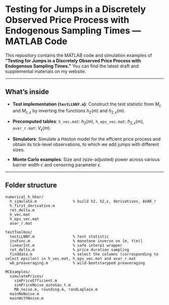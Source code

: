 # Testing for Jumps in a Discretely Observed Price Process with Endogenous Sampling Times — MATLAB Code

This repository contains the MATLAB code and simulation examples of **“Testing for Jumps in a Discretely Observed Price Process with Endogenous Sampling Times.”** You can find the latest draft and supplemental materials on my website.

---

## What’s inside

* **Test implementation (`testLLNNY.m`)**:
  Construct the test statistic from $M_{c}$ and $M_{c,\epsilon}$ by inverting the functions $h_{2}(m)$ and $h_{2,\epsilon}(m)$.

* **Precomputed tables**:
  `h_vec.mat`: $h_{2}(m)$, `h_eps_vec.mat`: $h_{2,\epsilon}(m)$, `avar_r.mat`: $V_{\epsilon}(m)$.

* **Simulators**:
  Simulate a Heston model for the effcient price process and obtain its tick-level observations, to which we add jumps with different sizes.

* **Monte Carlo examples**:
  Size and (size-adjusted) power across various barrier width $c$ and censoring parameter $\epsilon$.

---

## Folder structure

```
numerical_h_hbar/
  h_simulate.m                % build h2, h2,ε, derivatives, AVAR_r
  h_first_derivative.m
  ret_delta.m
  h_vec.mat
  h_eps_vec.mat
  avar_r.mat

testToolbox/
  testLLNNY.m                 % test statistic
  invFunc.m                   % monotone inverse on [m, Y(m)]
  linearInt.m                 % safe interp1 wrapper
  ret_delta.m                 % price duration sampling
  finddata.m                  % select the columns (corresponding to select epsilon) in h_vec.mat, h_eps_vec.mat and avar_r.mat
  wb_preaveraging.m           % wild-bootstarpped preaveraging

MCExamples/
  simulatePrices/
    simPriceEfficient.m
    simPriceNoise_autoGau_t.m
    MA_noise.m, rounding.m, randLaplace.m
  mainNoNoise.m
  mainWithNoise.m
